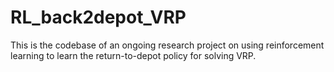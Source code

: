 # RL_back2depot_VRP

This is the codebase of an ongoing research project on using reinforcement learning to learn the return-to-depot policy for solving VRP.
